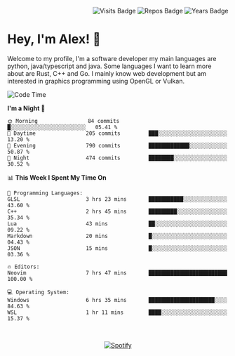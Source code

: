 <p align="right">
  <img src="https://badges.pufler.dev/visits/Alextibtab/Alextibtab" alt="Visits Badge">
  <img src="https://badges.pufler.dev/repos/Alextibtab/" alt="Repos Badge">
  <img src="https://badges.pufler.dev/years/Alextibtab/" alt="Years Badge">
</p>

<h1 align="left">Hey, I'm Alex! 💽 </h1>

Welcome to my profile, I'm a software developer my main languages are python, java/typescript and java. Some languages I want to learn more about are Rust, C++ and Go. I mainly know web development but am interested in graphics programming using OpenGL or Vulkan.

<!--START_SECTION:waka-->
![Code Time](http://img.shields.io/badge/Code%20Time-65%20hrs%2012%20mins-blue)

**I'm a Night 🦉** 

```text
🌞 Morning                84 commits          █░░░░░░░░░░░░░░░░░░░░░░░░   05.41 % 
🌆 Daytime                205 commits         ███░░░░░░░░░░░░░░░░░░░░░░   13.20 % 
🌃 Evening                790 commits         █████████████░░░░░░░░░░░░   50.87 % 
🌙 Night                  474 commits         ████████░░░░░░░░░░░░░░░░░   30.52 % 
```


📊 **This Week I Spent My Time On** 

```text
💬 Programming Languages: 
GLSL                     3 hrs 23 mins       ███████████░░░░░░░░░░░░░░   43.60 % 
C++                      2 hrs 45 mins       █████████░░░░░░░░░░░░░░░░   35.34 % 
Lua                      43 mins             ██░░░░░░░░░░░░░░░░░░░░░░░   09.22 % 
Markdown                 20 mins             █░░░░░░░░░░░░░░░░░░░░░░░░   04.43 % 
JSON                     15 mins             █░░░░░░░░░░░░░░░░░░░░░░░░   03.36 % 

🔥 Editors: 
Neovim                   7 hrs 47 mins       █████████████████████████   100.00 % 

💻 Operating System: 
Windows                  6 hrs 35 mins       █████████████████████░░░░   84.63 % 
WSL                      1 hr 11 mins        ████░░░░░░░░░░░░░░░░░░░░░   15.37 % 
```


<!--END_SECTION:waka-->
&nbsp;<div align="center">
  [![Spotify](https://spotify-now-playing-wine-six.vercel.app/api/spotify?border_color=ffffff)](https://open.spotify.com/user/pmo1v2ejnt42kgp5jar5drtag)
</div>

